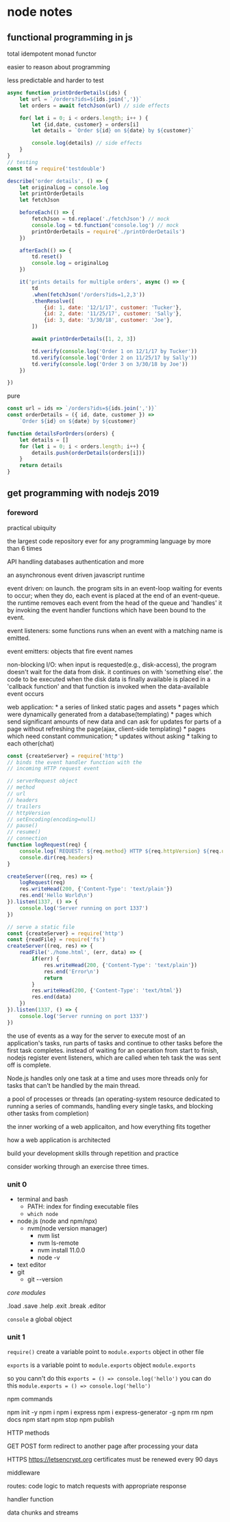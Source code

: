 # node notes

## functional programming in js



total
idempotent
monad
functor

easier to reason about programming

less predictable and harder to test

```js
async function printOrderDetails(ids) {
    let url = `/orders?ids=${ids.join(',')}`
    let orders = await fetchJson(url) // side effects

    for( let i = 0; i < orders.length; i++ ) {
        let {id,date, customer} = orders[i]
        let details = `Order ${id} on ${date} by ${customer}`

        console.log(details) // side effects
    }
}
// testing
const td = require('testdouble')

describe('order details', () => {
    let originalLog = console.log
    let printOrderDetails
    let fetchJson

    beforeEach(() => {
        fetchJson = td.replace('./fetchJson') // mock
        console.log = td.function('console.log') // mock
        printOrderDetails = require('./printOrderDetails')
    })

    afterEach(() => {
        td.reset()
        console.log = originalLog
    })

    it('prints details for multiple orders', async () => {
        td
        .when(fetchJson('/orders?ids=1,2,3'))
        .thenResolve([
            {id: 1, date: '12/1/17', customer: 'Tucker'},
            {id: 2, date: '11/25/17', customer: 'Sally'},
            {id: 3, date: '3/30/18', customer: 'Joe'},
        ])

        await printOrderDetails([1, 2, 3])

        td.verify(console.log('Order 1 on 12/1/17 by Tucker'))
        td.verify(console.log('Order 2 on 11/25/17 by Sally'))
        td.verify(console.log('Order 3 on 3/30/18 by Joe'))
    })

})
```

pure

```js
const url = ids => `/orders?ids=${ids.join(',')}`
const orderDetails = ({ id, date, customer }) =>
    `Order ${id} on ${date} by ${customer}`

function detailsForOrders(orders) {
    let details = []
    for (let i = 0; i < orders.length; i++) {
        details.push(orderDetails(orders[i]))
    }
    return details
}


```

## get programming with nodejs 2019

### foreword

practical ubiquity

the largest code repository ever for any programming language by
more than 6 times

API handling
databases
authentication
and more

an asynchronous event driven javascript runtime

event driven:
    on launch. the program sits in an event-loop waiting for events to occur;
    when they do, each event is placed at the end of an event-queue.
    the runtime removes each event from the head of the queue and 'handles' it
    by invoking the event handler functions which have been bound to the event.

event listeners:
    some functions runs when an event with a matching name is emitted.

event emitters:
    objects that fire event names

non-blocking I/O:
    when input is requested(e.g., disk-access), the program doesn't
    wait for the data from disk. it continues on with 'something else'.
    the code to be executed when the disk data is finally available is placed
    in a 'callback function' and that function is invoked when the data-available
    event occurs

web application:
    * a series of linked static pages and assets
    * pages which were dynamically generated from a database(templating)
    * pages which send significant amounts of new data and can ask for
      updates for parts of a page without refreshing the page(ajax, client-side templating)
    * pages which need constant communication;
        * updates without asking
        * talking to each other(chat)

```js
const {createServer} = require('http')
// binds the event handler function with the 
// incoming HTTP request event

// serverRequest object
// method
// url
// headers
// trailers
// httpVersion
// setEncoding(encoding=null)
// pause()
// resume()
// connection
function logRequest(req) {
    console.log(`REQUEST: ${req.method} HTTP ${req.httpVersion} ${req.url}`)
    console.dir(req.headers)
}

createServer((req, res) => {
    logRequest(req)
    res.writeHead(200, {'Content-Type': 'text/plain'})
    res.end('Hello World\n')
}).listen(1337, () => {
    console.log('Server running on port 1337')
})

```

```js
// serve a static file
const {createServer} = require('http')
const {readFile} = require('fs')
createServer((req, res) => {
    readFile('./home.html', (err, data) => {
        if(err) {
            res.writeHead(200, {'Content-Type': 'text/plain'})
            res.end('Error\n')
            return
        }
        res.writeHead(200, {'Content-Type': 'text/html'})
        res.end(data)
    })
}).listen(1337, () => {
    console.log('Server running on port 1337')
})

```



the use of events as a way for the server to execute most of an application's tasks,
run parts of tasks and continue to other tasks before the first task completes.
instead of waiting for an operation from start to finish, nodejs register event
listeners, which are called when teh task the was sent off is complete.

Node.js handles only one task at a time and uses more threads only for tasks that can't
be handled by the main thread.

a pool of processes or threads (an operating-system resource dedicated to running
a series of commands, handling every single tasks, and blocking other tasks from completion)

the inner working of a web applicaiton, and how everything fits together

how a web application is architected

build your development skills through repetition and practice

consider working through an exercise three times.

### unit 0

* terminal and bash
    * PATH: index for finding executable files
    * `which node`
* node.js (node and npm/npx)
    * nvm(node version manager)
        * nvm list
        * nvm ls-remote
        * nvm install 11.0.0
        * node -v
* text editor
* git
    * git --version


*core modules*

.load
.save
.help
.exit
.break
.editor

`console` a global object

### unit 1

`require()` create a variable point to `module.exports` object in other file

`exports` is a variable point to `module.exports` object
`module.exports`

so you cann't do this `exports = () => console.log('hello')`
you can do this `module.exports = () => console.log('hello')`

npm commands

npm init -y
npm i <package>
    npm i express
    npm i express-generator -g
npm rm  <package>
npm docs <package>
npm start
npm stop
npm publish

HTTP methods

GET
POST form redirect to another page after processing your data

HTTPS https://letsencrypt.org certificates must be renewed every 90 days


middleware

routes:
    code logic to match requests with appropriate response

handler function

data chunks and streams